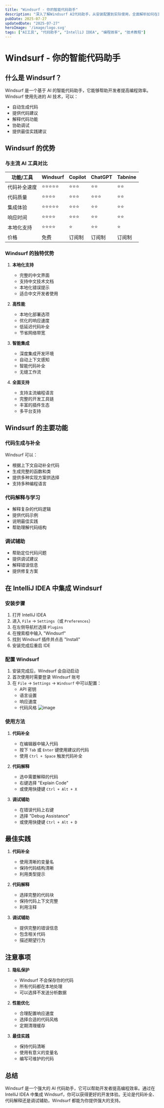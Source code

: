 ```yaml
---
title: "Windsurf - 你的智能代码助手"
description: "深入了解Windsurf AI代码助手，从安装配置到实际使用，全面解析如何在IntelliJ IDEA中高效利用Windsurf提升编程效率"
pubDate: 2025-07-27
updatedDate: "2025-07-27"
heroImage: '/image/logo.svg'
tags: ["AI工具", "代码助手", "IntelliJ IDEA", "编程效率", "技术教程"]
---
```


# Windsurf - 你的智能代码助手

## 什么是 Windsurf？

Windsurf 是一个基于 AI 的智能代码助手，它能够帮助开发者提高编程效率。Windsurf 使用先进的 AI 技术，可以：

- 自动生成代码
- 提供代码建议
- 解释代码功能
- 协助调试
- 提供最佳实践建议

## Windsurf 的优势

### 与主流 AI 工具对比

| 功能/工具 | Windsurf | Copilot | ChatGPT | Tabnine |
|-----------|----------|----------|----------|----------|
| 代码补全速度 | ⭐⭐⭐⭐⭐ | ⭐⭐⭐ | ⭐⭐ | ⭐⭐ |
| 代码质量 | ⭐⭐⭐⭐ | ⭐⭐⭐ | ⭐⭐⭐ | ⭐⭐ |
| 集成体验 | ⭐⭐⭐⭐⭐ | ⭐⭐⭐ | ⭐⭐ | ⭐⭐ |
| 响应时间 | ⭐⭐⭐⭐ | ⭐⭐⭐ | ⭐⭐ | ⭐⭐ |
| 本地化支持 | ⭐⭐⭐⭐ | ⭐ | ⭐⭐ | ⭐ |
| 价格 | 免费 | 订阅制 | 订阅制 | 订阅制 |

### Windsurf 的独特优势

1. **本地化支持**
   - 完整的中文界面
   - 支持中文技术文档
   - 本地化错误提示
   - 适合中文开发者使用

2. **高性能**
   - 本地化部署选项
   - 优化的响应速度
   - 低延迟代码补全
   - 节省网络带宽

3. **智能集成**
   - 深度集成开发环境
   - 自动上下文感知
   - 智能代码补全
   - 无缝工作流

4. **全面支持**
   - 支持主流编程语言
   - 完整的开发工具链
   - 丰富的插件生态
   - 多平台支持

## Windsurf 的主要功能

### 代码生成与补全

Windsurf 可以：
- 根据上下文自动补全代码
- 生成完整的函数和类
- 提供多种实现方案供选择
- 支持多种编程语言

### 代码解释与学习

- 解释复杂的代码逻辑
- 提供代码示例
- 说明最佳实践
- 帮助理解代码结构

### 调试辅助

- 帮助定位代码问题
- 提供调试建议
- 解释错误信息
- 提供修复方案

## 在 IntelliJ IDEA 中集成 Windsurf

### 安装步骤

1. 打开 IntelliJ IDEA
2. 进入 `File` -> `Settings`（或 `Preferences`）
3. 在左侧导航栏选择 `Plugins`
4. 在搜索框中输入 "Windsurf"
5. 找到 Windsurf 插件并点击 "Install"
6. 安装完成后重启 IDE

### 配置 Windsurf

1. 安装完成后，Windsurf 会自动启动
2. 首次使用时需要登录 Windsurf 账号
3. 在 `File` -> `Settings` -> `Windsurf` 中可以配置：
   - API 密钥
   - 语言设置
   - 响应速度
   - 代码风格
![image](/image/微信图片_20250727193857_118.png)
### 使用方法

1. **代码补全**
   - 在编辑器中输入代码
   - 按下 `Tab` 或 `Enter` 键使用建议的代码
   - 使用 `Ctrl + Space` 触发代码补全

2. **代码解释**
   - 选中需要解释的代码
   - 右键选择 "Explain Code"
   - 或使用快捷键 `Ctrl + Alt + X`

3. **调试辅助**
   - 在错误代码上右键
   - 选择 "Debug Assistance"
   - 或使用快捷键 `Ctrl + Alt + D`

## 最佳实践

1. **代码补全**
   - 使用清晰的变量名
   - 保持代码结构清晰
   - 利用类型提示

2. **代码解释**
   - 选择完整的代码块
   - 保持代码上下文完整
   - 利用注释

3. **调试辅助**
   - 提供完整的错误信息
   - 包含相关代码
   - 描述期望行为

## 注意事项

1. **隐私保护**
   - Windsurf 不会保存你的代码
   - 所有代码都在本地处理
   - 可以选择不发送分析数据

2. **性能优化**
   - 合理配置响应速度
   - 选择合适的代码风格
   - 定期清理缓存

3. **最佳实践**
   - 保持代码清晰
   - 使用有意义的变量名
   - 编写可维护的代码

## 总结

Windsurf 是一个强大的 AI 代码助手，它可以帮助开发者提高编程效率。通过在 IntelliJ IDEA 中集成 Windsurf，你可以获得更好的开发体验。无论是代码补全、代码解释还是调试辅助，Windsurf 都能为你提供强大的支持。

